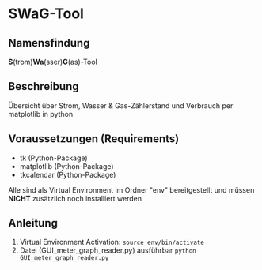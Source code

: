 # SWaG-Tool
## Namensfindung 
**S**(trom)**Wa**(sser)**G**(as)-Tool

## Beschreibung
Übersicht über Strom, Wasser &amp; Gas-Zählerstand und Verbrauch per matplotlib in python

## Voraussetzungen (Requirements)
- tk (Python-Package)
- matplotlib (Python-Package)
- tkcalendar (Python-Package)

Alle sind als Virtual Environment im Ordner "env" bereitgestellt und müssen **NICHT** zusätzlich noch installiert werden

## Anleitung
1. Virtual Environment Activation:
`source env/bin/activate`
2. Datei (GUI_meter_graph_reader.py) ausführbar
`python GUI_meter_graph_reader.py`
